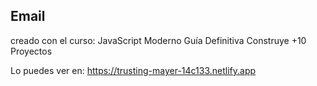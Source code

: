 ## Email

creado con el curso: JavaScript Moderno Guía Definitiva Construye +10 Proyectos

Lo puedes ver en: https://trusting-mayer-14c133.netlify.app
